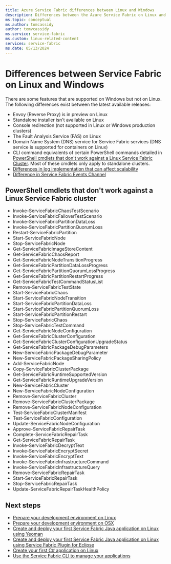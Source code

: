```yaml
---
title: Azure Service Fabric differences between Linux and Windows 
description: Differences between the Azure Service Fabric on Linux and Azure Service Fabric on Windows.
ms.topic: conceptual
ms.author: tomcassidy
author: tomvcassidy
ms.service: service-fabric
ms.custom: linux-related-content
services: service-fabric
ms.date: 05/13/2024
---
```


# Differences between Service Fabric on Linux and Windows

There are some features that are supported on Windows but not on Linux. The following differences exist between the latest available releases:

* Envoy (Reverse Proxy) is in preview on Linux
* Standalone installer isn't available on Linux
* Console redirection (not supported in Linux or Windows production clusters)
* The Fault Analysis Service (FAS) on Linux
* Domain Name System (DNS) service for Service Fabric services (DNS service is supported for containers on Linux)
* CLI command equivalents of certain PowerShell commands detailed in [PowerShell cmdlets that don't work against a Linux Service Fabric Cluster](#powershell-cmdlets-that-dont-work-against-a-linux-service-fabric-cluster). Most of these cmdlets only apply to standalone clusters.
* [Differences in log implementation that can affect scalability](service-fabric-concepts-scalability.md#choosing-a-platform)
* [Difference in Service Fabric Events Channel](service-fabric-diagnostics-overview.md#platform-cluster-monitoring)


## PowerShell cmdlets that don't work against a Linux Service Fabric cluster

* Invoke-ServiceFabricChaosTestScenario
* Invoke-ServiceFabricFailoverTestScenario
* Invoke-ServiceFabricPartitionDataLoss
* Invoke-ServiceFabricPartitionQuorumLoss
* Restart-ServiceFabricPartition
* Start-ServiceFabricNode
* Stop-ServiceFabricNode
* Get-ServiceFabricImageStoreContent
* Get-ServiceFabricChaosReport
* Get-ServiceFabricNodeTransitionProgress
* Get-ServiceFabricPartitionDataLossProgress
* Get-ServiceFabricPartitionQuorumLossProgress
* Get-ServiceFabricPartitionRestartProgress
* Get-ServiceFabricTestCommandStatusList
* Remove-ServiceFabricTestState
* Start-ServiceFabricChaos
* Start-ServiceFabricNodeTransition
* Start-ServiceFabricPartitionDataLoss
* Start-ServiceFabricPartitionQuorumLoss
* Start-ServiceFabricPartitionRestart
* Stop-ServiceFabricChaos
* Stop-ServiceFabricTestCommand
* Get-ServiceFabricNodeConfiguration
* Get-ServiceFabricClusterConfiguration
* Get-ServiceFabricClusterConfigurationUpgradeStatus
* Get-ServiceFabricPackageDebugParameters
* New-ServiceFabricPackageDebugParameter
* New-ServiceFabricPackageSharingPolicy
* Add-ServiceFabricNode
* Copy-ServiceFabricClusterPackage
* Get-ServiceFabricRuntimeSupportedVersion
* Get-ServiceFabricRuntimeUpgradeVersion
* New-ServiceFabricCluster
* New-ServiceFabricNodeConfiguration
* Remove-ServiceFabricCluster
* Remove-ServiceFabricClusterPackage
* Remove-ServiceFabricNodeConfiguration
* Test-ServiceFabricClusterManifest
* Test-ServiceFabricConfiguration
* Update-ServiceFabricNodeConfiguration
* Approve-ServiceFabricRepairTask
* Complete-ServiceFabricRepairTask
* Get-ServiceFabricRepairTask
* Invoke-ServiceFabricDecryptText
* Invoke-ServiceFabricEncryptSecret
* Invoke-ServiceFabricEncryptText
* Invoke-ServiceFabricInfrastructureCommand
* Invoke-ServiceFabricInfrastructureQuery
* Remove-ServiceFabricRepairTask
* Start-ServiceFabricRepairTask
* Stop-ServiceFabricRepairTask
* Update-ServiceFabricRepairTaskHealthPolicy

## Next steps

* [Prepare your development environment on Linux](service-fabric-get-started-linux.md)
* [Prepare your development environment on OSX](service-fabric-get-started-mac.md)
* [Create and deploy your first Service Fabric Java application on Linux using Yeoman](service-fabric-create-your-first-linux-application-with-java.md)
* [Create and deploy your first Service Fabric Java application on Linux using Service Fabric Plugin for Eclipse](service-fabric-get-started-eclipse.md)
* [Create your first C# application on Linux](service-fabric-create-your-first-linux-application-with-csharp.md)
* [Use the Service Fabric CLI to manage your applications](service-fabric-application-lifecycle-sfctl.md)
